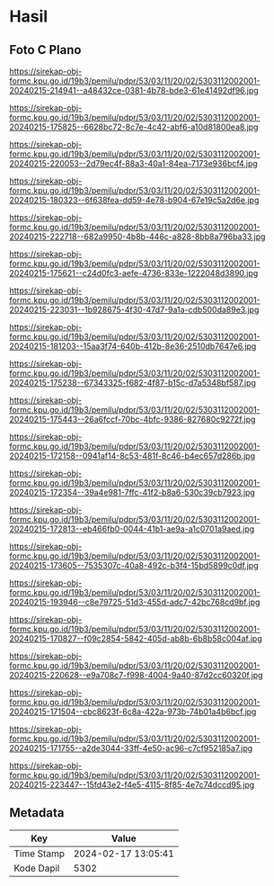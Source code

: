 # Hasil

## Foto C Plano

https://sirekap-obj-formc.kpu.go.id/19b3/pemilu/pdpr/53/03/11/20/02/5303112002001-20240215-214941--a48432ce-0381-4b78-bde3-61e41492df96.jpg

https://sirekap-obj-formc.kpu.go.id/19b3/pemilu/pdpr/53/03/11/20/02/5303112002001-20240215-175825--6628bc72-8c7e-4c42-abf6-a10d81800ea8.jpg

https://sirekap-obj-formc.kpu.go.id/19b3/pemilu/pdpr/53/03/11/20/02/5303112002001-20240215-220053--2d79ec4f-88a3-40a1-84ea-7173e936bcf4.jpg

https://sirekap-obj-formc.kpu.go.id/19b3/pemilu/pdpr/53/03/11/20/02/5303112002001-20240215-180323--6f638fea-dd59-4e78-b904-67e19c5a2d6e.jpg

https://sirekap-obj-formc.kpu.go.id/19b3/pemilu/pdpr/53/03/11/20/02/5303112002001-20240215-222718--682a9950-4b8b-446c-a828-8bb8a796ba33.jpg

https://sirekap-obj-formc.kpu.go.id/19b3/pemilu/pdpr/53/03/11/20/02/5303112002001-20240215-175621--c24d0fc3-aefe-4736-833e-1222048d3890.jpg

https://sirekap-obj-formc.kpu.go.id/19b3/pemilu/pdpr/53/03/11/20/02/5303112002001-20240215-223031--1b928675-4f30-47d7-9a1a-cdb500da89e3.jpg

https://sirekap-obj-formc.kpu.go.id/19b3/pemilu/pdpr/53/03/11/20/02/5303112002001-20240215-181203--15aa3f74-640b-412b-8e36-2510db7647e6.jpg

https://sirekap-obj-formc.kpu.go.id/19b3/pemilu/pdpr/53/03/11/20/02/5303112002001-20240215-175238--67343325-f682-4f87-b15c-d7a5348bf587.jpg

https://sirekap-obj-formc.kpu.go.id/19b3/pemilu/pdpr/53/03/11/20/02/5303112002001-20240215-175443--26a6fccf-70bc-4bfc-9386-827680c9272f.jpg

https://sirekap-obj-formc.kpu.go.id/19b3/pemilu/pdpr/53/03/11/20/02/5303112002001-20240215-172158--0941af14-8c53-481f-8c46-b4ec657d286b.jpg

https://sirekap-obj-formc.kpu.go.id/19b3/pemilu/pdpr/53/03/11/20/02/5303112002001-20240215-172354--39a4e981-7ffc-41f2-b8a6-530c39cb7923.jpg

https://sirekap-obj-formc.kpu.go.id/19b3/pemilu/pdpr/53/03/11/20/02/5303112002001-20240215-172813--eb466fb0-0044-41b1-ae9a-a1c0701a9aed.jpg

https://sirekap-obj-formc.kpu.go.id/19b3/pemilu/pdpr/53/03/11/20/02/5303112002001-20240215-173605--7535307c-40a8-492c-b3f4-15bd5899c0df.jpg

https://sirekap-obj-formc.kpu.go.id/19b3/pemilu/pdpr/53/03/11/20/02/5303112002001-20240215-193946--c8e79725-51d3-455d-adc7-42bc768cd9bf.jpg

https://sirekap-obj-formc.kpu.go.id/19b3/pemilu/pdpr/53/03/11/20/02/5303112002001-20240215-170827--f09c2854-5842-405d-ab8b-6b8b58c004af.jpg

https://sirekap-obj-formc.kpu.go.id/19b3/pemilu/pdpr/53/03/11/20/02/5303112002001-20240215-220628--e9a708c7-f998-4004-9a40-87d2cc60320f.jpg

https://sirekap-obj-formc.kpu.go.id/19b3/pemilu/pdpr/53/03/11/20/02/5303112002001-20240215-171504--cbc8623f-6c8a-422a-973b-74b01a4b6bcf.jpg

https://sirekap-obj-formc.kpu.go.id/19b3/pemilu/pdpr/53/03/11/20/02/5303112002001-20240215-171755--a2de3044-33ff-4e50-ac96-c7cf952185a7.jpg

https://sirekap-obj-formc.kpu.go.id/19b3/pemilu/pdpr/53/03/11/20/02/5303112002001-20240215-223447--15fd43e2-f4e5-4115-8f85-4e7c74dccd95.jpg


## Metadata

| Key        | Value               |
| ---------- | ------------------- |
| Time Stamp | 2024-02-17 13:05:41 |
| Kode Dapil | 5302                |



